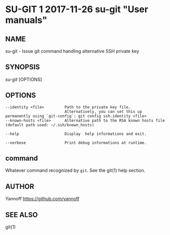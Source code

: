SU-GIT 1 2017-11-26 su-git "User manuals"
====

## NAME

su-git - Issue git command handling alternative SSH private key

## SYNOPSIS

 *su-git* [OPTIONS] <command>

## OPTIONS

    --identity <file>         Path to the private key file. 
                              Alternatively, you can set this up permanently using `git-config`: git config ssh.identity <file>
    --known-hosts <file>      Alternative path to the RSA known hosts file (default path used: ~/.ssh/known_hosts)

    --help                    Display  help informations and exit.

    --verbose                 Print debug informations at runtime.

## command

Whatever command recognized by `git`. See the git(1) help section.

## AUTHOR

Yannoff <https://github.com/yannoff>

## SEE ALSO

git(1)
